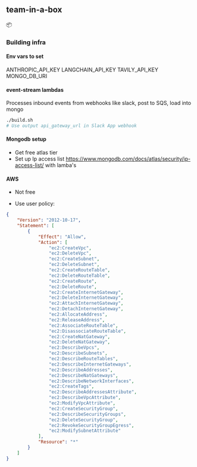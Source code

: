 ## team-in-a-box
📦

### Building infra


#### Env vars to set
ANTHROPIC_API_KEY
LANGCHAIN_API_KEY
TAVILY_API_KEY
MONGO_DB_URI

#### event-stream lambdas
Processes inbound events from webhooks like slack, post to SQS, load into mongo

```sh
./build.sh
# Use output api_gateway_url in Slack App webhook
```

#### Mongodb setup
- Get free atlas tier
- Set up Ip access list https://www.mongodb.com/docs/atlas/security/ip-access-list/ with lamba's 

#### AWS
- Not free

- Use user policy:
```json
{
    "Version": "2012-10-17",
    "Statement": [
        {
            "Effect": "Allow",
            "Action": [
                "ec2:CreateVpc",
                "ec2:DeleteVpc",
                "ec2:CreateSubnet",
                "ec2:DeleteSubnet",
                "ec2:CreateRouteTable",
                "ec2:DeleteRouteTable",
                "ec2:CreateRoute",
                "ec2:DeleteRoute",
                "ec2:CreateInternetGateway",
                "ec2:DeleteInternetGateway",
                "ec2:AttachInternetGateway",
                "ec2:DetachInternetGateway",
                "ec2:AllocateAddress",
                "ec2:ReleaseAddress",
                "ec2:AssociateRouteTable",
                "ec2:DisassociateRouteTable",
                "ec2:CreateNatGateway",
                "ec2:DeleteNatGateway",
                "ec2:DescribeVpcs",
                "ec2:DescribeSubnets",
                "ec2:DescribeRouteTables",
                "ec2:DescribeInternetGateways",
                "ec2:DescribeAddresses",
                "ec2:DescribeNatGateways",
                "ec2:DescribeNetworkInterfaces",
                "ec2:CreateTags",
                "ec2:DescribeAddressesAttribute",
                "ec2:DescribeVpcAttribute",
                "ec2:ModifyVpcAttribute",
                "ec2:CreateSecurityGroup",
                "ec2:DescribeSecurityGroups",
                "ec2:DeleteSecurityGroup",
                "ec2:RevokeSecurityGroupEgress",
                "ec2:ModifySubnetAttribute"
            ],
            "Resource": "*"
        }
    ]
}
```